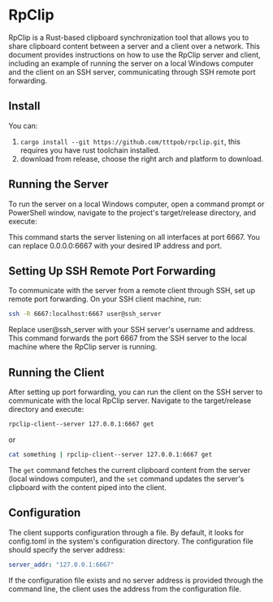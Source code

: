 # RpClip

RpClip is a Rust-based clipboard synchronization tool that allows you to share clipboard content between a server and a client over a network. This document provides instructions on how to use the RpClip server and client, including an example of running the server on a local Windows computer and the client on an SSH server, communicating through SSH remote port forwarding.

## Install

You can:
1. `cargo install --git https://github.com/tttpob/rpclip.git`, this requires you have rust toolchain installed.
2. download from release, choose the right arch and platform to download.

## Running the Server
To run the server on a local Windows computer, open a command prompt or PowerShell window, navigate to the project's target/release directory, and execute:

This command starts the server listening on all interfaces at port 6667. You can replace 0.0.0.0:6667 with your desired IP address and port.

## Setting Up SSH Remote Port Forwarding
To communicate with the server from a remote client through SSH, set up remote port forwarding. On your SSH client machine, run:
```bash
ssh -R 6667:localhost:6667 user@ssh_server
```
Replace user@ssh_server with your SSH server's username and address. This command forwards the port 6667 from the SSH server to the local machine where the RpClip server is running.

## Running the Client
After setting up port forwarding, you can run the client on the SSH server to communicate with the local RpClip server. Navigate to the target/release directory and execute:
``` bash
rpclip-client--server 127.0.0.1:6667 get
```
or
```bash
cat something | rpclip-client--server 127.0.0.1:6667 get
```

The `get` command fetches the current clipboard content from the server (local windows computer), and the `set` command updates the server's clipboard with the content piped into the client.

## Configuration
The client supports configuration through a file. By default, it looks for config.toml in the system's configuration directory. The configuration file should specify the server address:
```yaml
server_addr: "127.0.0.1:6667"
```
If the configuration file exists and no server address is provided through the command line, the client uses the address from the configuration file.

